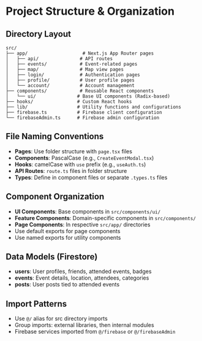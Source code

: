 # Project Structure & Organization

## Directory Layout

```
src/
├── app/                    # Next.js App Router pages
│   ├── api/               # API routes
│   ├── events/            # Event-related pages
│   ├── map/               # Map view pages
│   ├── login/             # Authentication pages
│   ├── profile/           # User profile pages
│   └── account/           # Account management
├── components/            # Reusable React components
│   └── ui/               # Base UI components (Radix-based)
├── hooks/                # Custom React hooks
├── lib/                  # Utility functions and configurations
├── firebase.ts           # Firebase client configuration
└── firebaseAdmin.ts      # Firebase admin configuration
```

## File Naming Conventions

- **Pages**: Use folder structure with `page.tsx` files
- **Components**: PascalCase (e.g., `CreateEventModal.tsx`)
- **Hooks**: camelCase with `use` prefix (e.g., `useAuth.ts`)
- **API Routes**: `route.ts` files in folder structure
- **Types**: Define in component files or separate `.types.ts` files

## Component Organization

- **UI Components**: Base components in `src/components/ui/`
- **Feature Components**: Domain-specific components in `src/components/`
- **Page Components**: In respective `src/app/` directories
- Use default exports for page components
- Use named exports for utility components

## Data Models (Firestore)

- **users**: User profiles, friends, attended events, badges
- **events**: Event details, location, attendees, categories
- **posts**: User posts tied to attended events

## Import Patterns

- Use `@/` alias for src directory imports
- Group imports: external libraries, then internal modules
- Firebase services imported from `@/firebase` or `@/firebaseAdmin`
